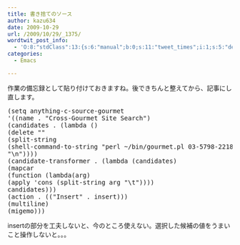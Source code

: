```yaml
---
title: 書き捨てのソース
author: kazu634
date: 2009-10-29
url: /2009/10/29/_1375/
wordtwit_post_info:
  - 'O:8:"stdClass":13:{s:6:"manual";b:0;s:11:"tweet_times";i:1;s:5:"delay";i:0;s:7:"enabled";i:1;s:10:"separation";s:2:"60";s:7:"version";s:3:"3.7";s:14:"tweet_template";b:0;s:6:"status";i:2;s:6:"result";a:0:{}s:13:"tweet_counter";i:2;s:13:"tweet_log_ids";a:1:{i:0;i:4883;}s:9:"hash_tags";a:0:{}s:8:"accounts";a:1:{i:0;s:7:"kazu634";}}'
categories:
  - Emacs

---
```

<div class="section">
<p>
    作業の備忘録として貼り付けておきますね。後できちんと整えてから、記事にし直します。
</p>
  
<pre class="syntax-highlight">
<span class="synSpecial">(</span><span class="synStatement">setq</span> anything-c-source-gourmet
<span class="synSpecial">'((</span>name . <span class="synConstant">&#34;Cross-Gourmet Site Search&#34;</span><span class="synSpecial">)</span>
<span class="synSpecial">(</span>candidates . <span class="synSpecial">(</span><span class="synStatement">lambda</span> <span class="synSpecial">()</span>
<span class="synSpecial">(</span><span class="synStatement">delete</span> <span class="synConstant">&#34;&#34;</span>
<span class="synSpecial">(</span>split-string
<span class="synSpecial">(</span>shell-command-to-string <span class="synConstant">&#34;perl ~/bin/gourmet.pl 03-5798-2218&#34;</span><span class="synSpecial">)</span>
<span class="synConstant">&#34;\n&#34;</span><span class="synSpecial">))))</span>
<span class="synSpecial">(</span>candidate-transformer . <span class="synSpecial">(</span><span class="synStatement">lambda</span> <span class="synSpecial">(</span>candidates<span class="synSpecial">)</span>
<span class="synSpecial">(</span><span class="synStatement">mapcar</span>
<span class="synSpecial">(</span><span class="synStatement">function</span> <span class="synSpecial">(</span><span class="synStatement">lambda</span><span class="synSpecial">(</span>arg<span class="synSpecial">)</span>
<span class="synSpecial">(</span><span class="synStatement">apply</span> '<span class="synStatement">cons</span> <span class="synSpecial">(</span>split-string arg <span class="synConstant">&#34;\t&#34;</span><span class="synSpecial">))))</span>
candidates<span class="synSpecial">)))</span>
<span class="synSpecial">(</span>action . <span class="synSpecial">((</span><span class="synConstant">&#34;Insert&#34;</span> . insert<span class="synSpecial">)))</span>
<span class="synSpecial">(</span>multiline<span class="synSpecial">)</span>
<span class="synSpecial">(</span>migemo<span class="synSpecial">)))</span>
</pre>
  
<p>
    insertの部分を工夫しないと、今のところ使えない。選択した候補の値をうまいこと操作しないと。。。
</p>
</div>
